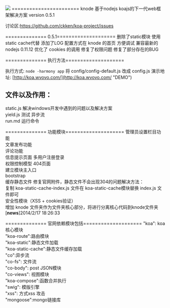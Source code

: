 <img src="http://koa.wvovo.com/knode.gif">
=======================
knode 基于nodejs koajs的下一代web框架解决方案 version 0.5.1

讨论区:https://github.com/ckken/koa-project/issues

============== 0.5.1====================
删除了static模块 使用static cache代替
添加了LOG 配置方式在 knode 的首页 方便调试
兼容最新的 nodejs 0.11.12
优化了 cookies 的调用
修复了权限问题
修复了部分存在的BUG

============== 执行方法====================

执行方式: `node -harmony app`
将 config/config-default.js 改成 config.js
演示地址: [http://koa.wvovo.com/](http://koa.wvovo.com/ "DEMO")
## 文件以及作用： ##
static.js 解决windows开发中遇到的问题以及解决方案  
yield.js 测试 异步流  
run.md 运行命令  

============== 功能模块====================
管理员设置栏目功能  
文章发布功能  
评论功能  
信息提示页面
多用户注册登录  
权限控制模型 
404页面  
建立模块主入口  
bootstrap   
缓存静态文件
修复官网附件，静态文件不会出现304的问题解决方法：  
复制 koa-static-cache-index.js 文件在 koa-static-cache模块替换 index.js 文件即可  
安全性模块（XSS + cookies验证）  
增加 knode 文件夹作为文件夹核心部分，将进行分离核心代码到knode文件夹[**news**]2014/2/17 18:26:33 

============== 官网依赖模块包括====================
"koa": koa核心模块  
"koa-route":路由模块    
"koa-static":静态文件加载  
"koa-static-cache":静态文件缓存加载  
"co":异步流  
"co-fs": 文件流  
"co-body": post JSON模块  
"co-views": 视图模块  
"koa-compose":函数合并执行  
"swig": 模版引擎  
"xss":    方式xss 攻击    
"mongoose":mongo链接库    








